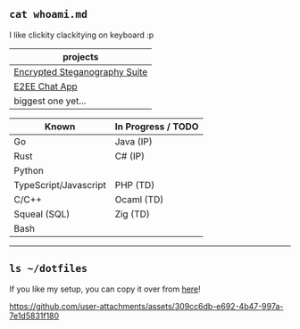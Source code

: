 ## `cat whoami.md`

I like clickity clackitying on keyboard :p

| projects |
|---|
| [Encrypted Steganography Suite](https://github.com/Francois-Coleongco/Steganography_Suite)  |
| [E2EE Chat App](https://github.com/Francois-Coleongco/E2EE_Chat_App) |
| biggest one yet... |

| Known   | In Progress / TODO |
|----------|----------|
| Go   | Java (IP)   |
| Rust    |  C# (IP)  |
| Python    |    |
| TypeScript/Javascript    | PHP (TD) |
| C/C++ |  Ocaml (TD)  |
| Squeal (SQL) |  Zig (TD) |
| Bash         |           |

----------------------------------------

## `ls ~/dotfiles`

If you like my setup, you can copy it over from 
[here](https://github.com/Francois-Coleongco/dotfiles)!

https://github.com/user-attachments/assets/309cc6db-e692-4b47-997a-7e1d5831f180

<!--
**Chris-Coleongco/Chris-Coleongco** is a ✨ _special_ ✨ repository because its `README.md` (this file) appears on your GitHub profile.

Here are some ideas to get you started:

- 🔭 I’m currently working on ...
- 🌱 I’m currently learning ...
- 👯 I’m looking to collaborate on ...
- 🤔 I’m looking for help with ...
- 💬 Ask me about ...
- 📫 How to reach me: ...
- 😄 Pronouns: ...
- ⚡ Fun fact: ...
-->
